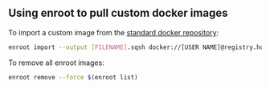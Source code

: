  ## Using enroot to pull custom docker images
 
To import a custom image from the [standard docker repository](https://hub.docker.com/):
```Bash
enroot import --output [FILENAME].sqsh docker://[USER NAME]@registry.hub.docker.com#[USERNAME]/[REPOSITORY]
```

To remove all enroot images:

```Bash
enroot remove --force $(enroot list)
```

